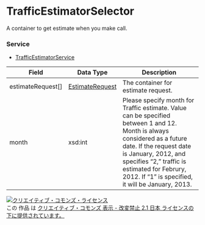 # TrafficEstimatorSelector
A container to get estimate when you make call.
### Service
+ [TrafficEstimatorService](../services/TrafficEstimatorService.md)

| Field | Data Type | Description | 
|---|---|---|
| estimateRequest[]| <a href="../data/EstimateRequest.md">EstimateRequest</a>| The container for estimate request. |
| month| xsd:int| Please specify month for Traffic estimate. Value can be specified between 1 and 12. <br>Month is always considered as a future date. If the request date is January, 2012, and specifies “2,” traffic is estimated for Februry, 2012. If “1” is specified, it will be January, 2013. |
<a rel="license" href="http://creativecommons.org/licenses/by-nd/2.1/jp/"><img alt="クリエイティブ・コモンズ・ライセンス" style="border-width:0" src="https://i.creativecommons.org/l/by-nd/2.1/jp/88x31.png" /></a><br />この 作品 は <a rel="license" href="http://creativecommons.org/licenses/by-nd/2.1/jp/">クリエイティブ・コモンズ 表示 - 改変禁止 2.1 日本 ライセンスの下に提供されています。</a>
